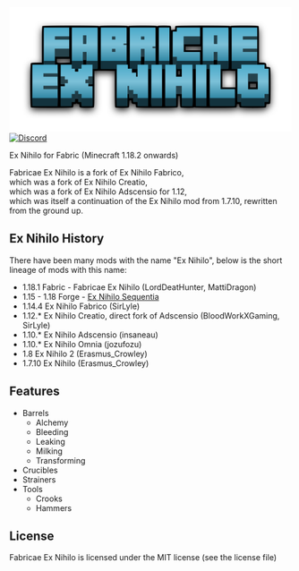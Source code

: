 ![FEN](/assets/FEN.png)\
[![Discord](https://img.shields.io/discord/760524772189798431.svg?style=flat&label=Discord&colorB=blue&logo=discord)](https://discord.gg/e5r7kuKRpY)

Ex Nihilo for Fabric (Minecraft 1.18.2 onwards)

Fabricae Ex Nihilo is a fork of Ex Nihilo Fabrico,\
which was a fork of Ex Nihilo Creatio,\
which was a fork of Ex Nihilo Adscensio for 1.12,\
which was itself a continuation of the Ex Nihilo mod from 1.7.10, rewritten from the ground up.

## Ex Nihilo History

There have been many mods with the name "Ex Nihilo", below is the short lineage of mods with this name:

* 1.18.1 Fabric - Fabricae Ex Nihilo (LordDeatHunter, MattiDragon)
* 1.15 - 1.18 Forge - [Ex Nihilo Sequentia](https://github.com/NovaMachina-Mods/ExNihiloSequentia)
* 1.14.4 Ex Nihilo Fabrico (SirLyle)
* 1.12.* Ex Nihilo Creatio, direct fork of Adscensio (BloodWorkXGaming, SirLyle)
* 1.10.* Ex Nihilo Adscensio (insaneau)
* 1.10.* Ex Nihilo Omnia (jozufozu)
* 1.8 Ex Nihilo 2 (Erasmus_Crowley)
* 1.7.10 Ex Nihilo (Erasmus_Crowley)

## Features

* Barrels
  * Alchemy
  * Bleeding
  * Leaking
  * Milking
  * Transforming
* Crucibles
* Strainers
* Tools
  * Crooks
  * Hammers

## License
Fabricae Ex Nihilo is licensed under the MIT license (see the license file)
